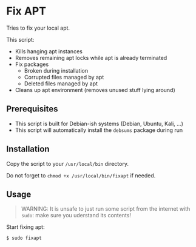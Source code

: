 # Fix APT

Tries to fix your local apt.

This script:

- Kills hanging apt instances
- Removes remaining apt locks while apt is already terminated
- Fix packages
  - Broken during installation
  - Corrupted files managed by apt
  - Deleted files managed by apt
- Cleans up apt environment (removes unused stuff lying around)

## Prerequisites

- This script is built for Debian-ish systems (Debian, Ubuntu, Kali, ...)
- This script will automatically install the `debsums` package during run

## Installation

Copy the script to your `/usr/local/bin` directory.

Do not forget to `chmod +x /usr/local/bin/fixapt` if needed.

## Usage

> WARNING: It is unsafe to just run some script from the internet with `sudo`: make sure you uderstand its contents!

Start fixing apt:

```shell
$ sudo fixapt
```
